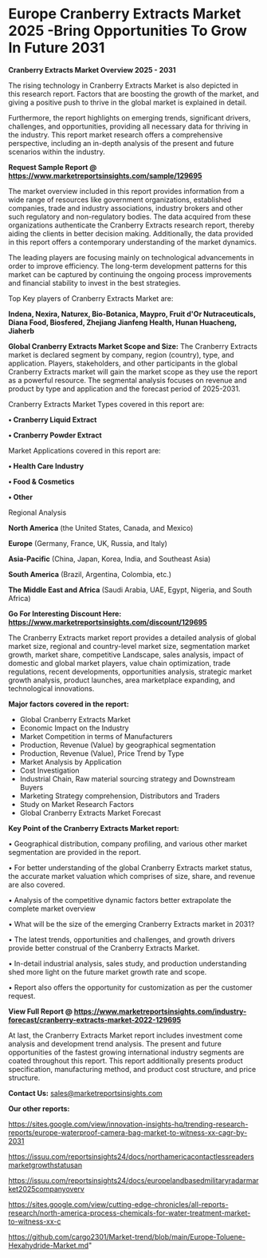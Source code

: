 # Europe Cranberry Extracts Market 2025 -Bring Opportunities To Grow In Future 2031

<Strong> Cranberry Extracts Market Overview 2025 - 2031</strong>

The rising technology in Cranberry Extracts Market is also depicted in this research report. Factors that are boosting the growth of the market, and giving a positive push to thrive in the global market is explained in detail.

Furthermore, the report highlights on emerging trends, significant drivers, challenges, and opportunities, providing all necessary data for thriving in the industry. This report market research offers a comprehensive perspective, including an in-depth analysis of the present and future scenarios within the industry.

<strong>Request Sample Report @ <a href=https://www.marketreportsinsights.com/sample/129695>https://www.marketreportsinsights.com/sample/129695</a></strong>

The market overview included in this report provides information from a wide range of resources like government organizations, established companies, trade and industry associations, industry brokers and other such regulatory and non-regulatory bodies. The data acquired from these organizations authenticate the Cranberry Extracts research report, thereby aiding the clients in better decision making. Additionally, the data provided in this report offers a contemporary understanding of the market dynamics.

The leading players are focusing mainly on technological advancements in order to improve efficiency. The long-term development patterns for this market can be captured by continuing the ongoing process improvements and financial stability to invest in the best strategies.

Top Key players of Cranberry Extracts Market are:

<strong>Indena, Nexira, Naturex, Bio-Botanica, Maypro, Fruit d'Or Nutraceuticals, Diana Food, Biosfered, Zhejiang Jianfeng Health, Hunan Huacheng, Jiaherb</strong>

<strong><b>Global Cranberry Extracts Market Scope and Size:</b></strong>
The Cranberry Extracts market is declared segment by company, region (country), type, and application. Players, stakeholders, and other participants in the global Cranberry Extracts market will gain the market scope as they use the report as a powerful resource. The segmental analysis focuses on revenue and product by type and application and the forecast period of 2025-2031.

Cranberry Extracts Market Types covered in this report are:

<strong>• Cranberry Liquid Extract

• Cranberry Powder Extract</strong>

Market Applications covered in this report are:

<strong>• Health Care Industry

• Food & Cosmetics

• Other</strong> 

Regional Analysis

<strong>North America</strong> (the United States, Canada, and Mexico)

<strong>Europe</strong> (Germany, France, UK, Russia, and Italy)

<strong>Asia-Pacific</strong> (China, Japan, Korea, India, and Southeast Asia)

<strong>South America</strong> (Brazil, Argentina, Colombia, etc.)

<strong>The Middle East and Africa</strong> (Saudi Arabia, UAE, Egypt, Nigeria, and South Africa)

<strong>Go For Interesting Discount Here: <a href=https://www.marketreportsinsights.com/discount/129695>https://www.marketreportsinsights.com/discount/129695</a></strong>

The Cranberry Extracts market report provides a detailed analysis of global market size, regional and country-level market size, segmentation market growth, market share, competitive Landscape, sales analysis, impact of domestic and global market players, value chain optimization, trade regulations, recent developments, opportunities analysis, strategic market growth analysis, product launches, area marketplace expanding, and technological innovations.

<strong><b>Major factors covered in the report:</b></strong>
<ul>
  <li>Global Cranberry Extracts Market </li>
  <li>Economic Impact on the Industry</li>
  <li>Market Competition in terms of Manufacturers</li>
  <li>Production, Revenue (Value) by geographical segmentation</li>
  <li>Production, Revenue (Value), Price Trend by Type</li>
  <li>Market Analysis by Application</li>
  <li>Cost Investigation</li>
  <li>Industrial Chain, Raw material sourcing strategy and Downstream Buyers</li>
  <li>Marketing Strategy comprehension, Distributors and Traders</li>
  <li>Study on Market Research Factors</li>
  <li>Global Cranberry Extracts Market Forecast</li>
</ul>

<strong><b>Key Point of the Cranberry Extracts Market report:</b></strong>

• Geographical distribution, company profiling, and various other market segmentation are provided in the report.

• For better understanding of the global Cranberry Extracts market status, the accurate market valuation which comprises of size, share, and revenue are also covered.

• Analysis of the competitive dynamic factors better extrapolate the complete market overview

• What will be the size of the emerging Cranberry Extracts market in 2031?

• The latest trends, opportunities and challenges, and growth drivers provide better construal of the Cranberry Extracts Market.

• In-detail industrial analysis, sales study, and production understanding shed more light on the future market growth rate and scope.

• Report also offers the opportunity for customization as per the customer request.

<strong><b>View Full Report @ <a href=https://www.marketreportsinsights.com/industry-forecast/cranberry-extracts-market-2022-129695>https://www.marketreportsinsights.com/industry-forecast/cranberry-extracts-market-2022-129695</a></b></strong>


At last, the Cranberry Extracts Market report includes investment come analysis and development trend analysis. The present and future opportunities of the fastest growing international industry segments are coated throughout this report. This report additionally presents product specification, manufacturing method, and product cost structure, and price structure.

<strong>Contact Us:</strong>
sales@marketreportsinsights.com

<strong>Our other reports:</strong>

<a href=https://sites.google.com/view/innovation-insights-hq/trending-research-reports/europe-waterproof-camera-bag-market-to-witness-xx-cagr-by-2031>https://sites.google.com/view/innovation-insights-hq/trending-research-reports/europe-waterproof-camera-bag-market-to-witness-xx-cagr-by-2031</a>

<a href=https://issuu.com/reportsinsights24/docs/northamericacontactlessreadersmarketgrowthstatusan>https://issuu.com/reportsinsights24/docs/northamericacontactlessreadersmarketgrowthstatusan</a>

<a href=https://issuu.com/reportsinsights24/docs/europelandbasedmilitaryradarmarket2025companyoverv>https://issuu.com/reportsinsights24/docs/europelandbasedmilitaryradarmarket2025companyoverv</a>

<a href=https://sites.google.com/view/cutting-edge-chronicles/all-reports-research/north-america-process-chemicals-for-water-treatment-market-to-witness-xx-c>https://sites.google.com/view/cutting-edge-chronicles/all-reports-research/north-america-process-chemicals-for-water-treatment-market-to-witness-xx-c</a>

<a href=https://github.com/cargo2301/Market-trend/blob/main/Europe-Toluene-Hexahydride-Market.md>https://github.com/cargo2301/Market-trend/blob/main/Europe-Toluene-Hexahydride-Market.md</a>"
